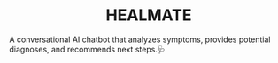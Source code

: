 <h1 align="center"> HEALMATE <br>
 </h1>
A conversational AI chatbot that analyzes symptoms, provides potential diagnoses, and recommends next steps.🩺

